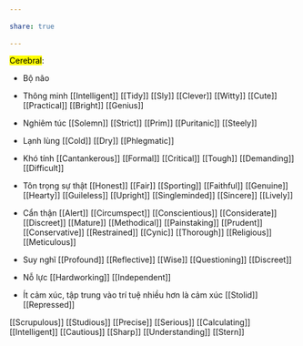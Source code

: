---  
share: true  
---  
<mark class="hltr-blue-sky">Cerebral</mark>:  
- Bộ não  
- Thông minh [[Intelligent]] [[Tidy]] [[Sly]] [[Clever]] [[Witty]] [[Cute]] [[Practical]] [[Bright]] [[Genius]]  
- Nghiêm túc [[Solemn]] [[Strict]] [[Prim]] [[Puritanic]] [[Steely]]  
- Lạnh lùng [[Cold]] [[Dry]] [[Phlegmatic]]  
- Khó tính [[Cantankerous]] [[Formal]] [[Critical]] [[Tough]] [[Demanding]] [[Difficult]]  
- Tôn trọng sự thật [[Honest]] [[Fair]] [[Sporting]] [[Faithful]] [[Genuine]] [[Hearty]] [[Guileless]] [[Upright]] [[Singleminded]] [[Sincere]] [[Lively]]  
- Cẩn thận [[Alert]] [[Circumspect]] [[Conscientious]] [[Considerate]] [[Discreet]] [[Mature]] [[Methodical]] [[Painstaking]] [[Prudent]] [[Conservative]] [[Restrained]] [[Cynic]] [[Thorough]] [[Religious]] [[Meticulous]]  
- Suy nghĩ [[Profound]] [[Reflective]] [[Wise]] [[Questioning]] [[Discreet]]  
- Nỗ lực [[Hardworking]] [[Independent]]  
- Ít cảm xúc, tập trung vào trí tuệ nhiều hơn là cảm xúc [[Stolid]] [[Repressed]]  
[[Scrupulous]] [[Studious]] [[Precise]] [[Serious]] [[Calculating]] [[Intelligent]] [[Cautious]] [[Sharp]] [[Understanding]] [[Stern]]